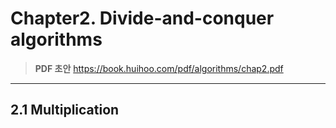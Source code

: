 # Chapter2. Divide-and-conquer algorithms

> **PDF 초안** <https://book.huihoo.com/pdf/algorithms/chap2.pdf>

---

## 2.1 Multiplication


